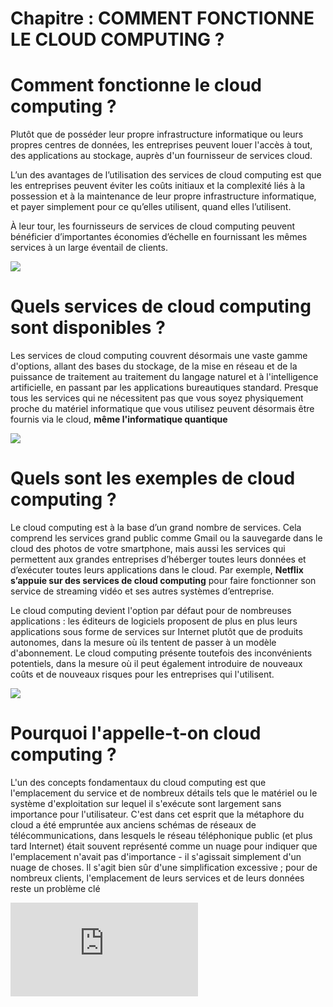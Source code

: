 # Chapitre : COMMENT FONCTIONNE LE CLOUD COMPUTING ?


# Comment fonctionne le cloud computing ?

Plutôt que de posséder leur propre infrastructure informatique ou leurs propres centres de données, les entreprises peuvent louer l'accès à tout, des applications au stockage, auprès d'un fournisseur de services cloud.

L’un des avantages de l’utilisation des services de cloud computing est que les entreprises peuvent éviter les coûts initiaux et la complexité liés à la possession et à la maintenance de leur propre infrastructure informatique, et payer simplement pour ce qu’elles utilisent, quand elles l’utilisent.

À leur tour, les fournisseurs de services de cloud computing peuvent bénéficier d’importantes économies d’échelle en fournissant les mêmes services à un large éventail de clients.

![](https://i.imgur.com/53pxULQ.png)

# Quels services de cloud computing sont disponibles ?

Les services de cloud computing couvrent désormais une vaste gamme d'options, allant des bases du stockage, de la mise en réseau et de la puissance de traitement au traitement du langage naturel et à l'intelligence artificielle, en passant par les applications bureautiques standard.
Presque tous les services qui ne nécessitent pas que vous soyez physiquement proche du matériel informatique que vous utilisez peuvent désormais être fournis via le cloud, **même l'informatique quantique**

![](https://i.imgur.com/Ne12xK3.png)

# Quels sont les exemples de cloud computing ?

Le cloud computing est à la base d’un grand nombre de services. Cela comprend les services grand public comme Gmail ou la sauvegarde dans le cloud des photos de votre smartphone, mais aussi les services qui permettent aux grandes entreprises d’héberger toutes leurs données et d’exécuter toutes leurs applications dans le cloud. Par exemple, **Netflix s’appuie sur des services de cloud computing** pour faire fonctionner son service de streaming vidéo et ses autres systèmes d’entreprise.

Le cloud computing devient l'option par défaut pour de nombreuses applications : les éditeurs de logiciels proposent de plus en plus leurs applications sous forme de services sur Internet plutôt que de produits autonomes, dans la mesure où ils tentent de passer à un modèle d'abonnement. Le cloud computing présente toutefois des inconvénients potentiels, dans la mesure où il peut également introduire de nouveaux coûts et de nouveaux risques pour les entreprises qui l'utilisent.

![](https://i.imgur.com/iBzAkuJ.png)

# Pourquoi l'appelle-t-on cloud computing ?

L'un des concepts fondamentaux du cloud computing est que l'emplacement du service et de nombreux détails tels que le matériel ou le système d'exploitation sur lequel il s'exécute sont largement sans importance pour l'utilisateur. C'est dans cet esprit que la métaphore du cloud a été empruntée aux anciens schémas de réseaux de télécommunications, dans lesquels le réseau téléphonique public (et plus tard Internet) était souvent représenté comme un nuage pour indiquer que l'emplacement n'avait pas d'importance - il s'agissait simplement d'un nuage de choses. Il s'agit bien sûr d'une simplification excessive ; pour de nombreux clients, l'emplacement de leurs services et de leurs données reste un problème clé

<iframe allowfullscreen="true" frameborder="0" src="https://www.youtube.com/embed/cF_n9Yg4jwk"></iframe>
